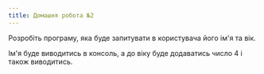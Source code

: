 ```yaml
---
title: Домашня робота №2
---
```


Розробіть програму, яка буде запитувати в користувача його ім'я та вік.

Ім'я буде виводитись в консоль, а до віку буде додаватись число 4 і також виводитись.